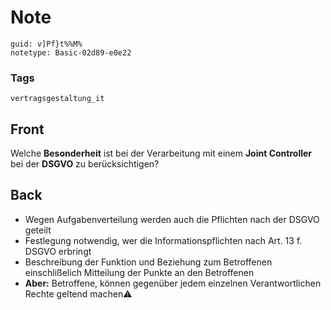 # Note
```
guid: v]Pf}t%%M%
notetype: Basic-02d89-e0e22
```

### Tags
```
vertragsgestaltung_it
```

## Front
Welche <b>Besonderheit</b> ist bei der Verarbeitung mit einem
<b>Joint Controller</b> bei der <b>DSGVO</b> zu berücksichtigen?

## Back
<ul>
  <li>Wegen Aufgabenverteilung werden auch die Pflichten nach der
  DSGVO geteilt
  <li>Festlegung notwendig, wer die Informationspflichten nach Art.
  13 f. DSGVO erbringt
  <li>Beschreibung der Funktion und Beziehung zum Betroffenen
  einschlißelich Mitteilung der Punkte an den Betroffenen
  <li><b>Aber:</b> Betroffene, können gegenüber jedem einzelnen
  Verantwortlichen Rechte geltend machen⚠️
</ul>
